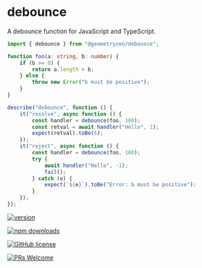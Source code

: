 # debounce

A debounce function for JavaScript and TypeScript.

```typescript
import { debounce } from "@geometryzen/debounce";

function foo(a: string, b: number) {
    if (b >= 0) {
        return a.length + b;
    } else {
        throw new Error("b must be positive");
    }
}

describe("debounce", function () {
    it("resolve", async function () {
        const handler = debounce(foo, 100);
        const retval = await handler("Hello", 1);
        expect(retval).toBe(6);
    });
    it("reject", async function () {
        const handler = debounce(foo, 100);
        try {
            await handler("Hello", -1);
            fail();
        } catch (e) {
            expect(`${e}`).toBe("Error: b must be positive");
        }
    });
});
```

[![version](https://img.shields.io/npm/v/@geometryzen/debounce.svg)](https://www.npmjs.com/package/@geometryzen/debounce) 

[![npm downloads](https://img.shields.io/npm/dm/@geometryzen/debounce.svg)](https://npm-stat.com/charts.html?package=@geometryzen/debounce&from=2022-09-01)

[![GitHub license](https://img.shields.io/badge/license-MIT-blue.svg)](./LICENSE)

[![PRs Welcome](https://img.shields.io/badge/PRs-welcome-brightgreen.svg)](./CONTRIBUTING.md)
